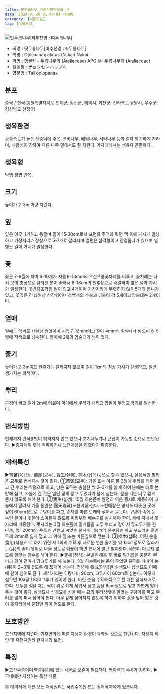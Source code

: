 ```yaml
---
title: 땃두릅나무_비추천명따두릅나무
date: 2024-01-26 01:48:04 +0800
category: [식물도감]
tag: [식물도감]
---
```




![땃두릅나무[비추천명 : 따두릅나무]](/fileUpload/plants/basic/Araliaceae/Oplopanax/7279/1_th2.JPG)
- 국명 : 땃두릅나무[비추천명 : 따두릅나무]
- 학명 : Oplopanax elatus (Nakai) Nakai
- 과명 : 앵글러 - 두릅나무과 (Araliaceae) APG Ⅳ- 두릅나무과 (Araliaceae)
- 일본명 : チョウセンハリブキ
- 영문명 : Tall oplopanax


## 분포
중국 / 한국(강원특별자치도 인제군, 정선군, 태백시, 화천군; 전라북도 남원시, 무주군; 경상남도 산청군) 
## 생육환경
공중습도가 높은 산중턱에 주목, 분비나무, 배암나무, 시닥나무 등과 같이 희귀하게 자라며, 내음성이 강하여 다른 나무 밑에서도 잘 자란다. 저지대에서는 생육이 곤란하다.
## 생육형
낙엽 활엽 관목.
## 크기
높이가 2-3m 가량 자란다.
## 잎
잎은 어긋나기하고 둥글며 길이 15-30cm로서 표면의 주맥과 뒷면 맥 위에 가시가 밀생하고 가장자리가 장상으로 5-7개로 갈라지며 열편은 삼각형이고 잔겹톱니가 있으며 엽병은 길며 가시가 밀생한다.
## 꽃
꽃은 7-8월에 피며 6-10개가 지름 9-13mm의 우산모양꽃차례를 이루고, 꽃차례는 다시 모여 총상으로 갈라진 분지 끝에서 8-18cm의 원추상으로 배열하며 짧은 털과 가시가 밀생한다. 꽃받침조각은 털이 없고 4개이며 가장자리에 뚜렷하지 않은 5개의 톱니가 있고, 꽃잎은 긴 타원상 삼각형이며 청백색의 수술과 더불어 각 5개이고 암술대는 2개이다.
## 열매
열매는 핵과로 타원상 원형이며 지름 7-12mm이고 길이 4mm의 암술대가 남으며 8-9월에 적색으로 성숙한다. 열매에 2개의 암술대가 남아 있다.
## 줄기
높이가 2-3m이고 원줄기는 갈라지지 않으며 길이 1cm의 침상 가시가 밀생하고, 일년생가지는 회색이다.
## 뿌리
근경이 굵고 길어 2m에 이르며 마디에서 뿌리가 내리고 껍질이 두껍고 향기를 발산한다.
## 번식방법
현재까지 번식방법이 밝혀지지 않고 있으나 포기나누기나 근삽이 가능할 것으로 판단된다.▶종자채취 후에 직파하거나 노천매장을 하였다가 파종한다.
## 재배특성
▶育苗(육묘)는 苗頭(묘두), 實生(실생), 揷木(삽목)등으로 할수 있으나, 실용적인 방법은 묘두로 번식하는 것이 많다.①苗頭(묘두): 가을 또는 이른 봄 3월에 뿌리를 캐어 굵고 긴 뿌리는 약용으로 하고, 남은 묘두는 충실한 싹 2~3개를 붙게 하여 봄에는 바로 본밭에 심고, 가을에 캔 것은 일단 땅에 묻고 두었다가 봄에 심는다. 묻을 때는 너무 얕게 묻지 않도록 해야 한다.②實生(실생): 10월 하순쯤에 완전히 익은 종자로 채종하여 그늘에서 말려서 겨울 동안은 露天理藏(노천이장)한다. 노천매장은 양지쪽 따뜻한 곳에 깊이 60cm정도로 구덩이를 파고, 종자를 마른 모래와 섞어서 묻는다. 구덩이 속에 눈 녹인 물이나 빗물이 스며들지 않도록 미리부터 배수구를 설치해야 한다. 봄에 파내서 못자리에 파종한다. 못자리는 3월 하순쯤에 밑거름을 고루 뿌리고 갈아서 땅고루기를 한 다음, 폭 120cm의 두둑을 만들고 씨앗을 줄사이 15cm의 줄뿌림을 하고 부드러운 흙을 두께 2mm로 얇게 덮고 그 위에 짚 또는 마른잎으로 덮는다.③揷木(삽목): 어린 순을 食用(식용)으로 하기 위한 제 1회의 수확 후 새로운 연한 줄기를 약 15cm정도로 잘라서 눈(芽)의 끝이 당위로 나올 정도로 꺾꽂이 하면 연내에 발근 발아한다.  배면이 마르지 않도록 알맞는 관수를 해야 한다.▶定植(정식): 본밭은 해동 후 바로 밑거름을 충분히 뿌리고 깊이 갈아서 땅고루기를 해 놓는다. 3월 하순쯤에는 묻어 두었던 묘두를 파내어 눈(芽)이 2~3개 붙도록 해 쪼개어 심는다. 전년에 養成(양성)한 실생묘나 삽생묘도 이때에 같이 심어도 된다. 재식거리는 이랑나비 90cm, 그루사이 60cm로 심는다. 이렇게 심으면 10a당 1,800그루가 있어야 한다. 어린 순을 수확목적으로 할 때는 밀식재배로 한다. 묘두를 심을 때는 싹이 위로 되게 세워서 심고 흙을 6cm정도로 덮고 가볍게 밟아 주는 것이 좋다. 실생묘나 삽목묘를 심을 때는 묘의 뿌리상태에 알맞는 구덩이를 파고 뿌리를 넓게 펴서 심어야 한다.  너무 깊게 심어지지 않도록 하기 위하여 흙을 덮어 밟은 것이 못자리에서 묻혔던 깊이 정도로 한다. 

## 보호방안
고산지역에 자란다. 기후변화에 따른 자생지 환경이 악화될 것으로 판단된다. 자생지 확인 및 유전자원의 현지내외 보전.
## 특징
▶고산수종이며 멸종위기에 있는 식물로 보존이 필요하다. 맹아력과 수세가 강하다.▶국내에만 자생하는 특산 식물.






본 데이터에 대한 모든 저작권리는 국립수목원 또는 원저작자에게 있습니다.
